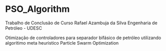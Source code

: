 # PSO_Algorithm
Trabalho de Conclusão de Curso 
Rafael Azambuja da Silva 
Engenharia de Petróleo - UDESC


Otimização de controladores para separador bifásico de petróleo utilizando algoritimo meta heuristico Particle Swarm Optimization 